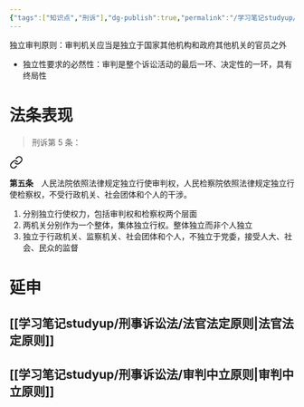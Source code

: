 ```yaml
---
{"tags":["知识点","刑诉"],"dg-publish":true,"permalink":"/学习笔记studyup/刑事诉讼法/独立审判原则/","dgPassFrontmatter":true,"created":"2024-11-10T20:12:22.761+08:00","updated":"2024-11-11T15:47:06.913+08:00"}
---
```


独立审判原则：审判机关应当是独立于国家其他机构和政府其他机关的官员之外
- 独立性要求的必然性：审判是整个诉讼活动的最后一环、决定性的一环，具有终局性
# 法条表现
>刑诉第 5 条：
<div class="transclusion internal-embed is-loaded"><a class="markdown-embed-link" href="////#t5" aria-label="Open link"><svg xmlns="http://www.w3.org/2000/svg" width="24" height="24" viewBox="0 0 24 24" fill="none" stroke="currentColor" stroke-width="2" stroke-linecap="round" stroke-linejoin="round" class="svg-icon lucide-link"><path d="M10 13a5 5 0 0 0 7.54.54l3-3a5 5 0 0 0-7.07-7.07l-1.72 1.71"></path><path d="M14 11a5 5 0 0 0-7.54-.54l-3 3a5 5 0 0 0 7.07 7.07l1.71-1.71"></path></svg></a><div class="markdown-embed">



**第五条**　人民法院依照法律规定独立行使审判权，人民检察院依照法律规定独立行使检察权，不受行政机关、社会团体和个人的干涉。 

</div></div>

1. 分别独立行使权力，包括审判权和检察权两个层面
2. 两机关分别作为一个整体，集体独立行权。整体独立而非个人独立
3. 独立于行政机关、监察机关、社会团体和个人，不独立于党委，接受人大、社会、民众的监督
# 延申
## [[学习笔记studyup/刑事诉讼法/法官法定原则\|法官法定原则]]
## [[学习笔记studyup/刑事诉讼法/审判中立原则\|审判中立原则]]